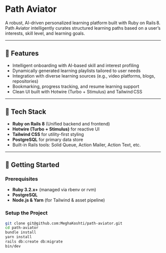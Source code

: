 # Path Aviator

A robust, AI-driven personalized learning platform built with Ruby on Rails 8. Path Aviator intelligently curates structured learning paths based on a user’s interests, skill level, and learning goals.

---

## 🚀 Features

- Intelligent onboarding with AI-based skill and interest profiling  
- Dynamically generated learning playlists tailored to user needs  
- Integration with diverse learning sources (e.g., video platforms, blogs, repositories)  
- Bookmarking, progress tracking, and resume learning support  
- Clean UI built with Hotwire (Turbo + Stimulus) and Tailwind CSS  

---

## 🧱 Tech Stack

- **Ruby on Rails 8** (Unified backend and frontend)  
- **Hotwire (Turbo + Stimulus)** for reactive UI  
- **Tailwind CSS** for utility-first styling  
- **PostgreSQL** for primary data store  
- Built-in Rails tools: Solid Queue, Action Mailer, Action Text, etc.

---

## 🚧 Getting Started

### Prerequisites

- **Ruby 3.2.x+** (managed via rbenv or rvm)  
- **PostgreSQL**  
- **Node.js & Yarn** (for Tailwind & asset pipeline)

### Setup the Project

```bash
git clone git@github.com:MeghaKoshti/path-aviator.git
cd path-aviator
bundle install
yarn install
rails db:create db:migrate
bin/dev
